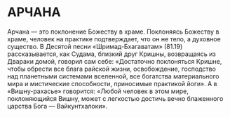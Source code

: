 # АРЧАНА

Арчана — это поклонение Божеству в храме. Поклоняясь Божеству в храме, человек на практике подтверждает, что он не тело, а духовное существо. В Десятой песни «Шримад-Бхагаватам» (81.19) рассказывается, как Судама, близкий друг Кришны, возвращаясь из Двараки домой, говорил сам себе: «Достаточно поклоняться Кришне, чтобы обрести все блага райской жизни, освобождение, господство над планетными системами вселенной, все богатства материального мира и мистические способности, приносимые практикой йоги». А в «Вишну-рахасье» говорится: «Любой человек в этом мире, поклоняющийся Вишну, может с легкостью достичь вечно блаженного царства Бога — Вайкунтхалоки».
